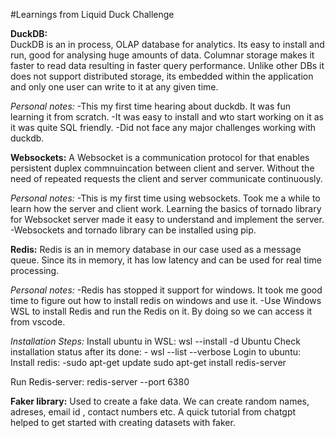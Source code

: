#Learnings from Liquid Duck Challenge


**DuckDB:**	 
DuckDB is an in process, OLAP database for analytics. Its easy to install and run, good for analysing huge amounts of data. Columnar storage makes it faster to read data resulting in faster query performance. Unlike other DBs it does not support distributed storage, its embedded within the application and only one user can write to it at any given time.

*Personal notes:*
-This my first time hearing about duckdb. It was fun learning it from scratch.
-It was easy to install and wto start working on it as it was quite SQL friendly.
-Did not face any major challenges working with duckdb.

**Websockets:**
A Websocket is a communication protocol for that enables persistent duplex commnuincation between client and server.  Without the need of repeated requests the client and server communicate continuously. 

*Personal notes:*
-This is my first time using websockets. Took me a while to learn how the server and client work. Learning the basics of tornado library for Websocket server made it easy to understand and implement the server.
-Websockets and tornado library can be installed using pip.

**Redis:** 
Redis is an in memory database in our case used as a message queue. Since its in memory, it has low latency and can be used for real time processing.

*Personal notes:*
-Redis has stopped it support for windows. It took me good time to figure out how to install redis on windows and use it.
-Use Windows WSL to install Redis and run the Redis on it. By doing so we can access it from vscode.


*Installation Steps:*
	Install ubuntu in WSL:
wsl --install -d Ubuntu
 	Check installation status after its done:
     -	wsl --list --verbose
	Login to ubuntu:
	Install redis:
	-sudo apt-get update
 sudo apt-get install redis-server

Run Redis-server:
redis-server --port 6380




**Faker library:**
Used to create a fake data. We can create random names, adreses, email id , contact numbers etc. 
A quick tutorial from chatgpt helped to get started with creating datasets with faker.



